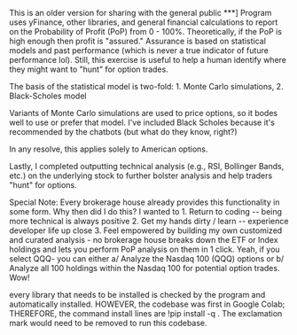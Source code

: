 This is an older version for sharing with the general public ***]
    Program uses yFinance, other libraries, and general financial calculations
    to report on the Probability of Profit (PoP) from 0 - 100%. Theoretically,
    if the PoP is high enough then profit is "assured." Assurance is based on
    statistical models and past performance (which is never a true indicator
    of future performance lol). Still, this exercise is useful to help a
    human identify where they might want to "hunt" for option trades.

  The basis of the statistical model is two-fold:
    1. Monte Carlo simulations,
    2. Black-Scholes model

  Variants of Monte Carlo simulations are used to price options, so it
    bodes well to use or prefer that model. I've included Black Scholes
    because it's recommended by the chatbots (but what do they know, right?)

  In any resolve, this applies solely to American options.

  Lastly, I completed outputting technical analysis
    (e.g., RSI, Bollinger Bands, etc.) on the underlying stock to further
    bolster analysis and help traders "hunt" for options.

  Special Note: Every brokerage house already provides this functionality
    in some form. Why then did I do this?
    I wanted to
        1. Return to coding -- being more technical is always positive
        2. Get my hands dirty / learn -- experience developer life up close
        3. Feel empowered by building my own customized and curated
              analysis - no brokerage house breaks down the ETF or Index
              holdings and lets you perform PoP analysis on them in 1 click.
        Yeah, if you select QQQ- you can either
            a/ Analyze the Nasdaq 100 (QQQ) options or
            b/ Analyze all 100 holdings within the Nasdaq 100 for potential
                  option trades. Wow!

every library that needs to be installed is checked by the program and 
automatically installed. HOWEVER, the codebase was first in Google Colab;
THEREFORE, the command install lines are !pip install -q <library>. The
exclamation mark would need to be removed to run this codebase. 
